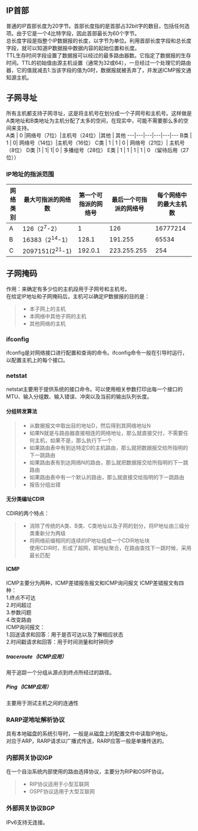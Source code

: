 ## IP首部  ##
普通的IP首部长度为20字节。首部长度指的是首部占32bit字的数目，包括任何选项。由于它是一个4比特字段，因此首部最长为60个字节。  
总长度字段是指整个IP数据报的长度，以字节为单位。利用首部长度字段和总长度字段，就可以知道IP数据报中数据内容的起始位置和长度。  
TTL生存时间字段设置了数据报可以经过的最多路由器数。它指定了数据报的生存时间。TTL的初始值由源主机设置（通常为32或64），一旦经过一个处理它的路由器，它的值就减去1.当该字段的值为0时，数据报就被丢弃了，并发送ICMP报文通知源主机。  
## 子网寻址 ##
所有主机都支持子网寻址，这是将主机号在划分成一个子网号和主机号。这样做是A类地址和B类地址为主机分配了太多的空间，在现实中，可能不需要那么多的空间来支持。  
A类 | 0 |网络号（7位）|主机号（24位）|其他 | 其他
---|---|---|---|---|---
B类 | 1 | 0| 网络号（14位）|主机号（16位）
C类 | 1 | 1 | 0 | 网络号（21位）| 主机号（8位）
D类 |1 | 1| 1| 0 | 多播组号（28位）
E类 | 1 | 1 | 1 | 1 | 0 （留待后用（27位））

### IP地址的指派范围 ###
网络类别 | 最大可指派的网络数 | 第一个可指派的网络号 | 最后一个可指派的网络号 | 每个网络中的最大主机数
---|---|---|---|---
A | 126（2<sup>7</sup>-2）|1 | 126| 16777214
B | 16383（2<sup>14</sup>-1）| 128.1|191.255|65534
C | 2097151(2<sup>21</sup>-1)|192.0.1|223.255.255|254

## 子网掩码 ##
作用：来确定有多少位的主机段用于子网号和主机号。  
在给定IP地址和子网掩码后，主机可以确定IP数据报的目的是：
>* 本子网上的主机
>* 本网络中其他子网的主机
>* 其他网络的主机

### ifconfig ###
ifconfig是对网络接口进行配置和查询的命令。ifconfig命令一般在引导时运行，以配置主机上的每个接口。

### netstat ###
netstat主要用于提供系统的接口命令。可以使用相关参数打印出每一个接口的MTU、输入分组数、输入错误、冲突以及当前的输出队列长度。
#### 分组转发算法 ####
>* 从数据报文中取出目的地址D，然后得到其网络地址N
>* 如果N就是与路由器直接相连的网络地址，那么就直接交付，不需要任何主机，如果不是，那么执行下一个
>* 如果路由表中有到达特定D的主机路由，那么就把数据报交给所指明的下一跳路由
>* 如果路由表有到达网络N的路由，那么就把数据报交给所指明的下一跳路由
>* 如果路由表中有一个默认的路由，那么就直接交给指明的下一跳路由
>* 报告分组出错

#### 无分类编址CDIR ####
CDIR的两个特点：
>* 消除了传统的A类、B类、C类地址以及子网的划分，将IP地址由三级分类重新分为两级
>* 将网络前缀相同的连续的IP地址组成一个CDIR地址块  
使用CDIR时，形成了超网，即地址聚合，在路由查找下一跳时候，采用最长匹配

#### ICMP ####
ICMP主要分为两种，ICMP差错报告报文和ICMP询问报文
ICMP差错报文有四种：  
1.终点不可达  
2.时间超过  
3.参数问题  
4.改变路由  
ICMP询问报文：  
1.回送请求和回答：用于是否可达以及了解相应状态  
2.时间戳请求和回答：用于时间测量和时钟同步

##### traceroute（ICMP应用） #####
用于追踪一个分组从源点到终点所经过的路径。

##### Ping（ICMP应用） #####
主要用于测试主机之间的连通性

### RARP逆地址解析协议 ###
具有本地磁盘的系统引导时，一般是从磁盘上的配置文件中读取IP地址。   
对应于ARP，RARP请求以广播式传送，RARP应答一般是单播传送的。

### 内部网关协议IGP ###
在一个自治系统内部使用的路由选择协议，主要分为RIP和OSPF协议。  
>* RIP协议适用于小型互联网  
>* OSPF协议适用于大型互联网

### 外部网关协议BGP ###
IPv6支持无连接。 






